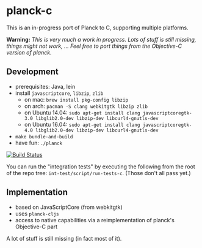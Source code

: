 # planck-c

This is an in-progress port of Planck to C, supporting multiple
platforms.

**Warning:** *This is very much a work in progress.  Lots of stuff is still missing, things might not work, ...  Feel free to port things from the Objective-C version of planck.*

## Development

- prerequisites: Java, lein
- install `javascriptcore`, `libzip`, `zlib`
    - on mac: `brew install pkg-config libzip`
    - on arch: `pacman -S clang webkitgtk libzip zlib`
    - on Ubuntu 14.04: `sudo apt-get install clang javascriptcoregtk-3.0 libglib2.0-dev libzip-dev libcurl4-gnutls-dev`
    - on Ubuntu 16.04: `sudo apt-get install clang javascriptcoregtk-4.0 libglib2.0-dev libzip-dev libcurl4-gnutls-dev`
- `make bundle-and-build`
- have fun: `./planck`

[![Build Status](https://travis-ci.org/mfikes/planck.svg?branch=master)](https://travis-ci.org/mfikes/planck)

You can run the "integration tests" by executing the following from the root of the repo tree: `int-test/script/run-tests-c`. (Those don't all pass yet.)

## Implementation

- based on JavaScriptCore (from webkitgtk)
- uses `planck-cljs`
- access to native capabilities via a reimplementation of
    planck's Objective-C part

A lot of stuff is still missing (in fact most of it).
